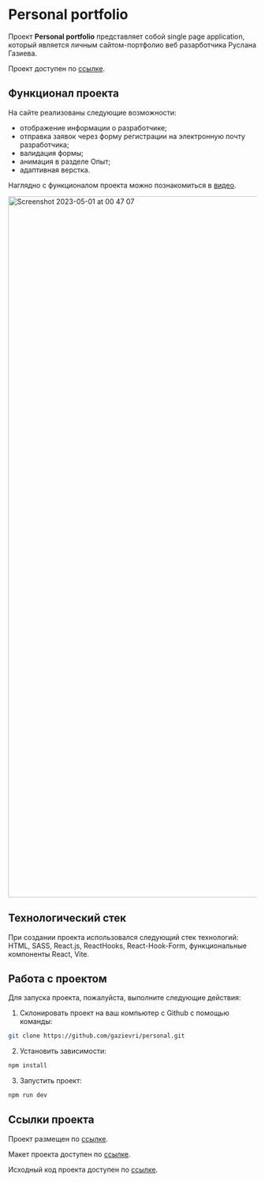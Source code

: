 # Personal portfolio

Проект **Personal portfolio** представляет собой single page application, который является личным сайтом-портфолио веб разарботчика Руслана Газиева.

Проект доступен по [ссылке](https://gaziev.site/).

## Функционал проекта

На сайте реализованы следующие возможности:

- отображение информации о разработчике;
- отправка заявок через форму регистрации на электронную почту разработчика;
- валидация формы;
- анимация в разделе Опыт;
- адаптивная верстка.

Наглядно c функционалом проекта можно познакомиться в [видео](https://youtu.be/NfDzJ_xeX0g).

<img width="1419" alt="Screenshot 2023-05-01 at 00 47 07" src="https://user-images.githubusercontent.com/96244317/235377651-8bfec5ca-5e98-4b1b-9dbc-3729601ace64.png">

## Технологический стек

При создании проекта использовался следующий стек технологий: HTML, SASS, React.js, ReactHooks, React-Hook-Form, функциональные компоненты React, Vite.

## Работа с проектом

Для запуска проекта, пожалуйста, выполните следующие действия:

1. Склонировать проект на ваш компьютер с Github с помощью команды:

```bash
git clone https://github.com/gazievri/personal.git
```

2. Установить зависимости:

```bash
npm install
```

3. Запустить проект:

```bash
npm run dev
```

## Ссылки проекта

Проект размещен по [ссылке](https://gaziev.site/).

Макет проекта доступен по [ссылке](https://www.figma.com/file/jdonagmDFVSuifLN4B7V6A/%D0%A0%D1%83%D1%81%D0%BB%D0%B0%D0%BD?t=ZjPNFjcElzA2giS8-1).

Исходный код проекта доступен по [ссылке](https://github.com/gazievri/personal).
